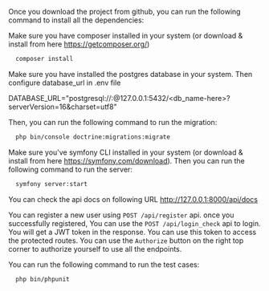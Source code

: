 Once you download the project from github, you can run the following command to install all the dependencies:

Make sure you have composer installed in your system (or download & install from here https://getcomposer.org/)
```bash
  composer install
```

Make sure you have installed the postgres database in your system. 
Then configure database_url in .env file

DATABASE_URL="postgresql://<usernam-here>:<password-here>@127.0.0.1:5432/<db_name-here>?serverVersion=16&charset=utf8"

Then, you can run the following command to run the migration:
```bash
  php bin/console doctrine:migrations:migrate
```
Make sure you've symfony CLI installed in your system (or download & install from here https://symfony.com/download). Then you can run the following command to run the server:
```bash
  symfony server:start
```

You can check the api docs on following URL
http://127.0.0.1:8000/api/docs

You can register a new user using `POST /api/register` api. once you successfully registered, You can use the `POST /api/login_check` api to login. You will get a JWT token in the response. You can use this token to access the protected routes. You can use the `Authorize` button on the right top corner to authorize yourself to use all the endpoints.

You can run the following command to run the test cases:
```bash
  php bin/phpunit
```
